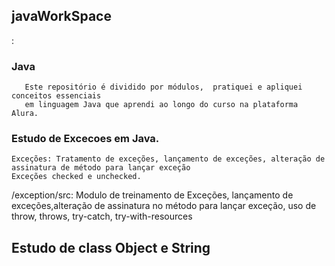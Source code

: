 ## javaWorkSpace 
:    
   ###  Java 
       Este repositório é dividido por módulos,  pratiquei e apliquei conceitos essenciais
       em linguagem Java que aprendi ao longo do curso na plataforma Alura.
   
   ### Estudo de Excecoes em Java.
    Exceções: Tratamento de exceções, lançamento de exceções, alteração de assinatura de método para lançar exceção
    Exceções checked e unchecked.
  
  
  
  /exception/src: Modulo de treinamento de Exceções, lançamento de exceções,alteração de assinatura no método para lançar exceção, uso de throw, throws, try-catch, try-with-resources
  
   ## Estudo de class Object e String
   ##
